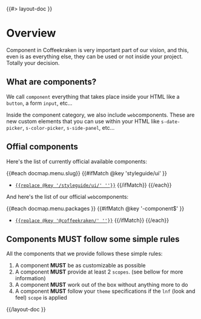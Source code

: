 <!--
/**
 * @name            Overview
 * @namespace       doc.components
 * @type            Markdown
 * @platform        md
 * @status          stable
 * @menu            Documentation / Components           /doc/components/overview
 *
 * @since           2.0.0
 * @author    Olivier Bossel <olivier.bossel@gmail.com> (https://olivierbossel.com)
 */
-->

{{#> layout-doc }}

# Overview

Component in Coffeekraken is very important part of our vision, and this, even is as everything else, they can be used or not inside your project. Totally your decision.

## What are components?

We call `component` everything that takes place inside your HTML like a `button`, a form `input`, etc...

Inside the component category, we also include `web`components. These are new custom elements that you can use within your HTML like `s-date-picker`, `s-color-picker`, `s-side-panel`, etc...

## Offial components

Here's the list of currently official available components:

{{#each docmap.menu.slug}}
{{#ifMatch @key 'styleguide\/ui' }}
- [`{{replace @key '/styleguide/ui/' ''}}`]({{@key}})
{{/ifMatch}}
{{/each}}

And here's the list of our official `web`components:

{{#each docmap.menu.packages }}
{{#ifMatch @key '-component$' }}
- [`{{replace @key '@coffeekraken/' ''}}`](/{{@key}}/doc/readme)
{{/ifMatch}}
{{/each}}

## Components MUST follow some simple rules

All the components that we provide follows these simple rules:

1. A component **MUST** be as customizable as possible
2. A component **MUST** provide at least 2 `scopes`. (see bellow for more information)
3. A component **MUST** work out of the box without anything more to do
4. A component **MUST** follow your `theme` specifications if the `lnf` (look and feel) `scope` is applied

{{/layout-doc }}
